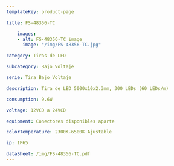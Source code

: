 ```yaml
---
templateKey: product-page

title: FS-48356-TC

    images:
    - alt: FS-48356-TC image
      image: "/img/FS-48356-TC.jpg"

category: Tiras de LED

subcategory: Bajo Voltaje

serie: Tira Bajo Voltaje

description: Tira de LED 5000x10x2.3mm, 300 LEDs (60 LEDs/m)

consumption: 9.6W

voltage: 12VCD a 24VCD

equipment: Conectores disponibles aparte

colorTemperature: 2300K-6500K Ajustable

ip: IP65

dataSheet: /img/FS-48356-TC.pdf
---
```


